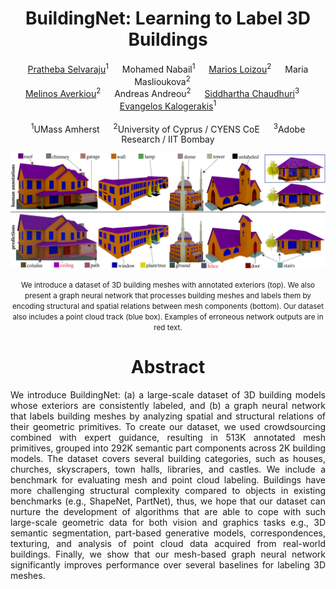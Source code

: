 <h1 align="center">BuildingNet: Learning to Label 3D Buildings</h1>

<p align="center">
  <a href="https://www.linkedin.com/in/prathebaselvaraju">Pratheba Selvaraju</a><sup>1</sup> &emsp;
  Mohamed Nabail<sup>1</sup> &emsp;
  <a href="https://www.cyens.org.cy/en-gb/about/people/research-department/multidisciplinary-research-groups/mrg-groups/vcg-visual-computing-group/marios-loizou/">Marios Loizou</a><sup>2</sup> &emsp;
  Maria Maslioukova<sup>2</sup> &emsp;
  <br>
  <a href="https://www.cyens.org.cy/en-gb/about/people/research-department/multidisciplinary-research-groups/mrg-groups/vcg-visual-computing-group/melinos-averkiou-1/">Melinos Averkiou</a><sup>2</sup> &emsp;
  Andreas Andreou<sup>2</sup> &emsp;
  <a href="https://www.cse.iitb.ac.in/~sidch/">Siddhartha Chaudhuri</a><sup>3</sup> &emsp;
  <a href="https://people.cs.umass.edu/~kalo/">Evangelos Kalogerakis</a><sup>1</sup>
  <br>
  <br>
  <sup>1</sup>UMass Amherst &emsp;
  <sup>2</sup>University of Cyprus / CYENS CoE &emsp;
  <sup>3</sup>Adobe Research / IIT Bombay
</p>

<div align="center">
    <img src="images/teaser.png" width="100%" height ="50%" alt="teaser.png" />
</div>
<p align="center"><small>We introduce a dataset of 3D building meshes with annotated exteriors (top). We also present a graph neural network that processes building meshes and 
labels them by encoding structural and spatial relations between mesh components (bottom). Our dataset also includes a point cloud track (blue box). Examples of erroneous network 
outputs are in red text.</small></p>

<h1 align="center">Abstract</h1>
<p align="justify">We introduce BuildingNet: (a) a large-scale dataset of 3D building models whose exteriors are consistently labeled, and (b) a graph neural network that labels building meshes by analyzing spatial and structural relations of their geometric primitives. To create our dataset, we used crowdsourcing combined with expert guidance, resulting in 513K annotated mesh primitives, grouped into 292K semantic part components across 2K building models. The dataset covers several building categories, such as houses, churches, skyscrapers, town halls, libraries, and castles. We include a benchmark for evaluating mesh and point cloud labeling. Buildings have more challenging structural complexity compared to objects in existing benchmarks (e.g., ShapeNet, PartNet), thus, we hope that our dataset can nurture the development of algorithms that are able to cope with such large-scale geometric data for both vision and graphics tasks e.g., 3D semantic segmentation, part-based generative models, correspondences, texturing, and analysis of point cloud data acquired from real-world buildings. Finally, we show that our mesh-based graph neural network significantly improves performance over several baselines for labeling 3D meshes.</p>
